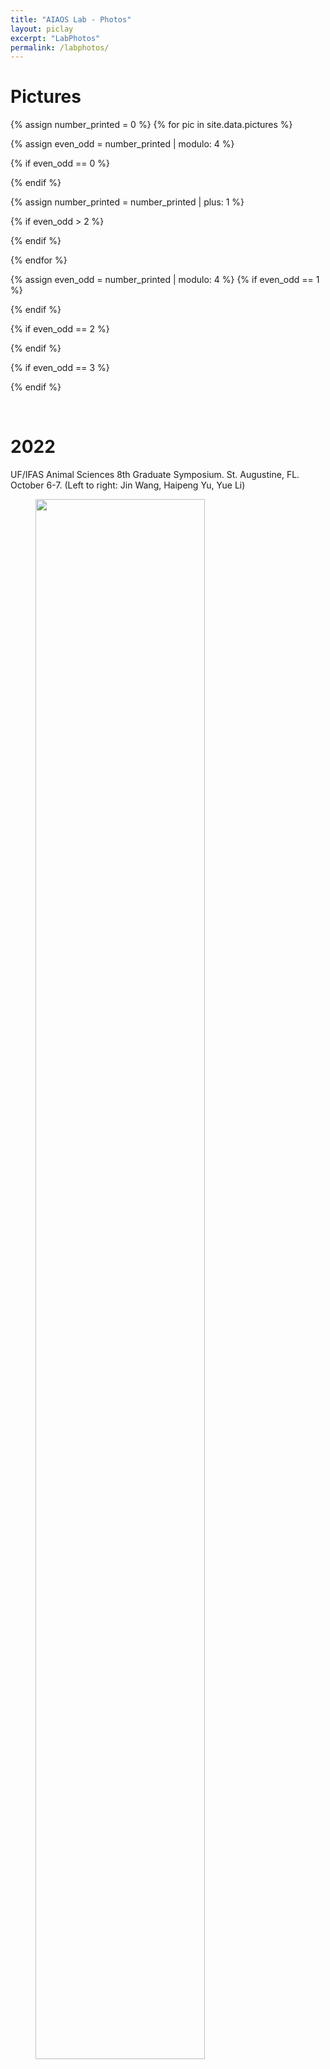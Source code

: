 ```yaml
---
title: "AIAOS Lab - Photos"
layout: piclay
excerpt: "LabPhotos"
permalink: /labphotos/
---
```


# Pictures

{% assign number_printed = 0 %}
{% for pic in site.data.pictures %}

{% assign even_odd = number_printed | modulo: 4 %}

{% if even_odd == 0 %}
<div class="row">
{% endif %}


{% assign number_printed = number_printed | plus: 1 %}

{% if even_odd > 2 %}
</div>
{% endif %}


{% endfor %}

{% assign even_odd = number_printed | modulo: 4 %}
{% if even_odd == 1 %}
</div>
{% endif %}

{% if even_odd == 2 %}
</div>
{% endif %}

{% if even_odd == 3 %}
</div>
{% endif %}

<p> &nbsp; </p>

# 2022
UF/IFAS Animal Sciences 8th Graduate Symposium. St. Augustine, FL. October 6-7. (Left to right: Jin Wang, Haipeng Yu, Yue Li)
<figure>
<img src="{{ site.url }}{{ site.baseurl }}/images/labpics/ANSgradsymposium.jpeg" width="80%"> 
</figure>


<!--
2020 VT Science Festival - September 29, October 1, October 6 
<a href="https://icat.vt.edu/science-festival/exhibitors/do-you-know-what-i-m-looking-at--tracking-eye-movements-during-m.html">Do you know what I'm looking at? Tracking eye movements during math games </a>
(Koeun Choi, Caroline Hornburg, Ally Copeland, Taylor Covington, Bethany Grocock, Jisun Kim, Ava Bir, Caroline Kammer, Molly Simek, Brianna Whitmore, Breanne De Vera, Shawnice Johnson, Anvitha Metpally, Katie Johnson, Eman Ayaz, Michelle Tran)
<figure>
<img src="{{ site.url }}{{ site.baseurl }}/images/labpic/VTSciFest_2020_0929.png" width="70%">
</figure>
-->
